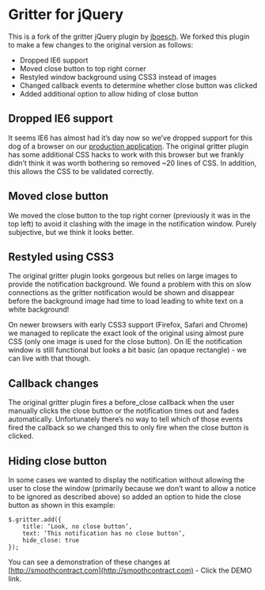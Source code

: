 # Gritter for jQuery

This is a fork of the gritter jQuery plugin by [jboesch](http://boedesign.com/blog/2009/07/11/growl-for-jquery-gritter/). We forked this plugin to make a few changes to the original version as follows:

- Dropped IE6 support
- Moved close button to top right corner
- Restyled window background using CSS3 instead of images
- Changed callback events to determine whether close button was clicked
- Added additional option to allow hiding of close button


## Dropped IE6 support
It seems IE6 has almost had it’s day now so we’ve dropped support for this dog of a browser on our [production application](http://smoothcontract.com). The original gritter plugin has some additional CSS hacks to work with this browser but we frankly didn’t think it was worth bothering so removed ~20 lines of CSS. In addition, this allows the CSS to be validated correctly.

## Moved close button
We moved the close button to the top right corner (previously it was in the top left) to avoid it clashing with the image in the notification window. Purely subjective, but we think it looks better.

## Restyled using CSS3
The original gritter plugin looks gorgeous but relies on large images to provide the notification background. We found a problem with this on slow connections as the gritter notification would be shown and disappear before the background image had time to load leading to white text on a white background!

On newer browsers with early CSS3 support (Firefox, Safari and Chrome) we managed to replicate the exact look of the original using almost pure CSS (only one image is used for the close button). On IE the notification window is still functional but looks a bit basic (an opaque rectangle) - we can live with that though.

## Callback changes
The original gritter plugin fires a before_close callback when the user manually clicks the close button or the notification times out and fades automatically. Unfortunately there’s no way to tell which of those events fired the callback so we changed this to only fire when the close button is clicked.

## Hiding close button
In some cases we wanted to display the notification without allowing the user to close the window (primarily because we don’t want to allow a notice to be ignored as described above) so added an option to hide the close button as shown in this example:

	$.gritter.add({
		title: ‘Look, no close button’,
		text: ‘This notification has no close button’,
		hide_close: true
	});


You can see a demonstration of these changes at [http://smoothcontract.com](http://smoothcontract.com) - Click the DEMO link.
